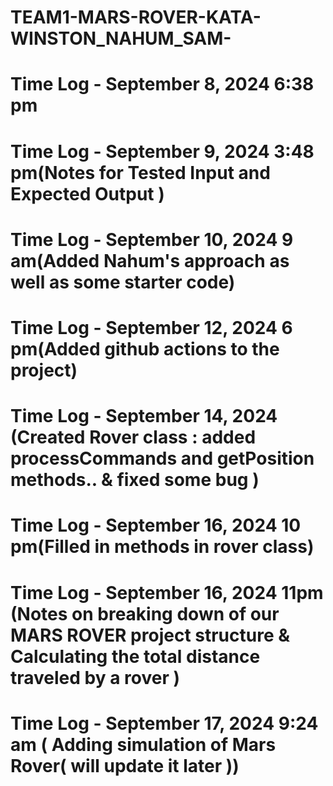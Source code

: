 # TEAM1-MARS-ROVER-KATA-WINSTON_NAHUM_SAM-
# Time Log - September 8, 2024 6:38 pm
# Time Log - September 9, 2024 3:48 pm(Notes for Tested Input and Expected Output )
# Time Log - September 10, 2024 9 am(Added Nahum's approach as well as some starter code)
# Time Log - September 12, 2024 6 pm(Added github actions to the project)
# Time Log - September 14, 2024 (Created Rover class : added processCommands and getPosition methods.. & fixed some bug )
# Time Log - September 16, 2024 10 pm(Filled in methods in rover class)
# Time Log - September 16, 2024 11pm (Notes on breaking down of our MARS ROVER project structure & Calculating the total distance traveled by a rover )
# Time Log - September 17, 2024 9:24 am ( Adding simulation of Mars Rover( will update it later  )) 